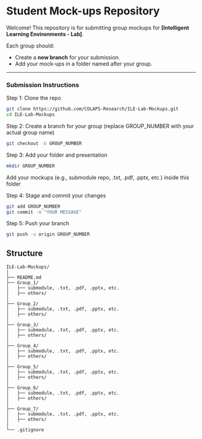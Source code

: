 # Student Mock-ups Repository

Welcome! This repository is for submitting group mockups for **[Intelligent Learning Environments - Lab]**.

Each group should:
- Create a **new branch** for your submission.
- Add your mock-ups in a folder named after your group.

---

### Submission Instructions

Step 1: Clone the repo
```sh
git clone https://github.com/COLAPS-Research/ILE-Lab-Mockups.git
cd ILE-Lab-Mockups
```

Step 2: Create a branch for your group (replace GROUP_NUMBER with your actual group name)
```sh
git checkout -b GROUP_NUMBER
```

Step 3: Add your folder and presentation
```sh
mkdir GROUP_NUMBER
```
Add your mockups (e.g., submodule repo, .txt, .pdf, .pptx, etc.) inside this folder

Step 4: Stage and commit your changes
```sh
git add GROUP_NUMBER
git commit -m "YOUR MESSAGE"
```

Step 5: Push your branch
```sh
git push -u origin GROUP_NUMBER
```


## Structure
```
ILE-Lab-Mockups/
│
├── README.md
├── Group_1/
│   ├── submodule, .txt, .pdf, .pptx, etc.
│   ├── others/
│
├── Group_2/
│   ├── submodule, .txt, .pdf, .pptx, etc.
│   ├── others/
│
├── Group_3/
│   ├── submodule, .txt, .pdf, .pptx, etc.
│   ├── others/
|
├── Group_4/
│   ├── submodule, .txt, .pdf, .pptx, etc.
│   ├── others/
│
├── Group_5/
│   ├── submodule, .txt, .pdf, .pptx, etc.
│   ├── others/
│
├── Group_6/
│   ├── submodule, .txt, .pdf, .pptx, etc.
│   ├── others/
│
├── Group_7/
│   ├── submodule, .txt, .pdf, .pptx, etc.
│   ├── others/
|
└── .gitignore
```

